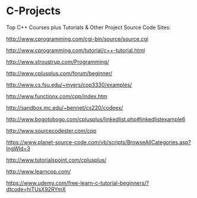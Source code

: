 # C-Projects

Top C++ Courses plus Tutorials &
Other Project Source Code Sites:

http://www.cprogramming.com/cgi-bin/source/source.cgi

http://www.cprogramming.com/tutorial/c++-tutorial.html

http://www.stroustrup.com/Programming/

http://www.cplusplus.com/forum/beginner/

http://www.cs.fsu.edu/~myers/cop3330/examples/

http://www.functionx.com/cpp/index.htm

http://sandbox.mc.edu/~bennet/cs220/codeex/

http://www.bogotobogo.com/cplusplus/linkedlist.php#linkedlistexample6

http://www.sourcecodester.com/cpp

https://www.planet-source-code.com/vb/scripts/BrowseAllCategories.asp?lngWId=3

http://www.tutorialspoint.com/cplusplus/

http://www.learncpp.com/

https://www.udemy.com/free-learn-c-tutorial-beginners/?dtcode=hiTUsX92RYmX

